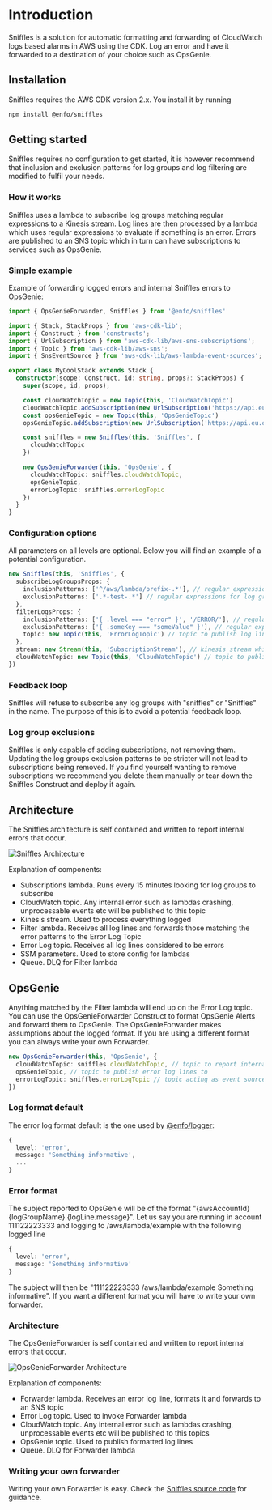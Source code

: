 # Introduction

Sniffles is a solution for automatic formatting and forwarding of CloudWatch logs based alarms in AWS using the CDK. Log an error and have it forwarded to a destination of your choice such as OpsGenie.

## Installation

Sniffles requires the AWS CDK version 2.x. You install it by running

```bash
npm install @enfo/sniffles
```

## Getting started

Sniffles requires no configuration to get started, it is however recommend that inclusion and exclusion patterns for log groups and log filtering are modified to fulfil your needs.

### How it works

Sniffles uses a lambda to subscribe log groups matching regular expressions to a Kinesis stream. Log lines are then processed by a lambda which uses regular expressions to evaluate if something is an error. Errors are published to an SNS topic which in turn can have subscriptions to services such as OpsGenie.

### Simple example

Example of forwarding logged errors and internal Sniffles errors to OpsGenie:

```typescript
import { OpsGenieForwarder, Sniffles } from '@enfo/sniffles'

import { Stack, StackProps } from 'aws-cdk-lib';
import { Construct } from 'constructs';
import { UrlSubscription } from 'aws-cdk-lib/aws-sns-subscriptions';
import { Topic } from 'aws-cdk-lib/aws-sns';
import { SnsEventSource } from 'aws-cdk-lib/aws-lambda-event-sources';

export class MyCoolStack extends Stack {
  constructor(scope: Construct, id: string, props?: StackProps) {
    super(scope, id, props);

    const cloudWatchTopic = new Topic(this, 'CloudWatchTopic')
    cloudWatchTopic.addSubscription(new UrlSubscription('https://api.eu.opsgenie.com/v1/json/cloudwatch?apiKey=abc-123')
    const opsGenieTopic = new Topic(this, 'OpsGenieTopic')
    opsGenieTopic.addSubscription(new UrlSubscription('https://api.eu.opsgenie.com/v1/json/amazonsns?apiKey=def-456'))

    const sniffles = new Sniffles(this, 'Sniffles', {
      cloudWatchTopic
    })

    new OpsGenieForwarder(this, 'OpsGenie', {
      cloudWatchTopic: sniffles.cloudWatchTopic,
      opsGenieTopic,
      errorLogTopic: sniffles.errorLogTopic
    })
  }
}
```

### Configuration options

All parameters on all levels are optional. Below you will find an example of a potential configuration.

```typescript
new Sniffles(this, 'Sniffles', {
  subscribeLogGroupsProps: {
    inclusionPatterns: ['^/aws/lambda/prefix-.*'], // regular expressions for log groups which are of interest
    exclusionPatterns: ['.*-test-.*'] // regular expressions for log groups which should be ignored. Trumps inclusionPatterns
  },
  filterLogsProps: {
    inclusionPatterns: ['{ .level === "error" }', '/ERROR/'], // regular expressions for log lines which are considered alarms
    exclusionPatterns: ['{ .someKey === "someValue" }'], // regular expressions for log lines which are considered safe. Trumps inclusionPatterns
    topic: new Topic(this, 'ErrorLogTopic') // topic to publish log lines considered errors to. If none is provided one will be created
  },
  stream: new Stream(this, 'SubscriptionStream'), // kinesis stream which log groups will be subscribed to. If none is provided one will be created
  cloudWatchTopic: new Topic(this, 'CloudWatchTopic') // topic to publish internal errors to. If none is provided one will be created
})
```

### Feedback loop

Sniffles will refuse to subscribe any log groups with "sniffles" or "Sniffles" in the name. The purpose of this is to avoid a potential feedback loop.

### Log group exclusions

Sniffles is only capable of adding subscriptions, not removing them. Updating the log groups exclusion patterns to be stricter will not lead to subscriptions being removed. If you find yourself wanting to remove subscriptions we recommend you delete them manually or tear down the Sniffles Construct and deploy it again.

## Architecture

The Sniffles architecture is self contained and written to report internal errors that occur.

![Sniffles Architecture](https://github.com/enfogroup/sniffles-cdk/blob/master/media/sniffles.png)

Explanation of components:

* Subscriptions lambda. Runs every 15 minutes looking for log groups to subscribe
* CloudWatch topic. Any internal error such as lambdas crashing, unprocessable events etc will be published to this topic
* Kinesis stream. Used to process everything logged
* Filter lambda. Receives all log lines and forwards those matching the error patterns to the Error Log Topic
* Error Log topic. Receives all log lines considered to be errors
* SSM parameters. Used to store config for lambdas
* Queue. DLQ for Filter lambda


## OpsGenie

Anything matched by the Filter lambda will end up on the Error Log topic. You can use the OpsGenieForwarder Construct to format OpsGenie Alerts and forward them to OpsGenie. The OpsGenieForwarder makes assumptions about the logged format. If you are using a different format you can always write your own Forwarder.

```typescript
new OpsGenieForwarder(this, 'OpsGenie', {
  cloudWatchTopic: sniffles.cloudWatchTopic, // topic to report internal errors to
  opsGenieTopic, // topic to publish error log lines to
  errorLogTopic: sniffles.errorLogTopic // topic acting as event source
})
```

### Log format default

The error log format default is the one used by [@enfo/logger](https://www.npmjs.com/package/@enfo/logger):

```typescript
{
  level: 'error',
  message: 'Something informative',
  ...
}
```

### Error format

The subject reported to OpsGenie will be of the format "{awsAccountId} {logGroupName} {logLine.message}". Let us say you are running in account 111122223333 and logging to /aws/lambda/example with the following logged line

```typescript
{
  level: 'error',
  message: 'Something informative'
}
```

The subject will then be "111122223333 /aws/lambda/example Something informative". If you want a different format you will have to write your own forwarder.

### Architecture

The OpsGenieForwarder is self contained and written to report internal errors that occur.

![OpsGenieForwarder Architecture](https://github.com/enfogroup/sniffles-cdk/blob/master/media/opsGenieForwarder.png)

Explanation of components:

* Forwarder lambda. Receives an error log line, formats it and forwards to an SNS topic
* Error Log topic. Used to invoke Forwarder lambda
* CloudWatch topic. Any internal error such as lambdas crashing, unprocessable events etc will be published to this topics
* OpsGenie topic. Used to publish formatted log lines
* Queue. DLQ for Forwarder lambda

### Writing your own forwarder

Writing your own Forwarder is easy. Check the [Sniffles source code](https://github.com/enfogroup/sniffles-cdk) for guidance.
